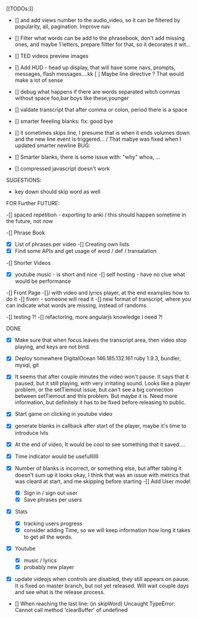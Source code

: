 [[TODOs:]]


- [] and add views number to the audio_video, so it can be filtered by popularity, all, pagination. Improve nav
- [] Filter what words can be add to the phrasebook, don't add missing ones, and maybe 1 letters, prepare filtter for that, so it decorates it wit...
- [] TED videos preview images
- [] Add HUD - head up display, that will have some navs, prompts, messages, flash messages....kk
  [ ] Maybe line directive ? That would make a lot of sense
- [] debug what happens if there are words separated witch commas without space foo,bar  boys like these,younger
- [] valdate transcript that after comma or colon, period there is a space
- [] smarter feeeling blanks: fix: good bye

- [] it sometimes skips line, I presume that is when it ends volumes down and the new line event is triggered... / That mabye was fixed when I updated smarter newline
BUG:

- [] Smarter blanks, there is some issue with: "why" whoa, ...
- [] compressed javascript doesn't work

SUGESTIONS:

- key down should skip word as well

FOR Further FUTURE:

-[] spaced repetition - exporting to anki / this should happen sometime in the future, not now

-[] Phrase Book
  -[x] List of phrases per video
  -[] Creating own lists
  -[x] Find some APIs and get usage of word / def / transalation

-[] Shorter Videos
  -[x] youtube music - is short and nice
  -[] self hosting - have no clue what would be performance

-[] Front Page 
  -[]/ with video and lyrics player, at the end examples how to do it
  -[] fiverr - someone will read it
  -[] new format of transcript, where you can indicate what words are missing, instead of randoms

-[] testing ?!
-[] refactoring, more angularjs knowledge I need ?!

DONE

-[x] Make sure that when focus leaves the transcript area, then video stop playing, and keys are not bind.
-[x] Deploy somewhere
  DigitalOcean 146.185.132.161
  ruby 1.9.3, bundler, mysql, git

-[x] It seems that after couple minutes the video won't pause. It says that it paused, but it still playing, with very irritating sound. Looks like a player problem, or the setTiemout issue, but can't see a big connection between setTiemout and this problem.  But maybe it is. Need more information, but definitely it has to be fixed before releasing to public.

- [x] Start game on clicking in youtube video
- [x] generate blanks in callback after start of the player, maybe it's time to introduce lvls
- [x] At the end of video, It would be cool to see something that it saved....
- [x] Time indicator would be usefulllllll
- [x] Number of blanks is incorrect, or something else, but affter tabing it doesn't sum up
  it looks okay, I think that was an issue with metrics that was cleard at start, and me skipping before starting
-[] Add User model
  -[x] Sign in / sign out user
  -[x] Save phrases per users
-[x] Stats 
  -[x] tracking users progress
  -[x] consider adding Time, so we will keep information how long it takes to get all the words.
-[x] Youtube 
  -[x] music / lyrics
  -[x] probably new player
-[x] update videojs when controls are disabled, they still appears on pause. It is fixed on master branch, but not yet released. Will wait couple days and see what is the release process.

- [] When reaching the last line: (in skipWord) Uncaught TypeError: Cannot call method 'clearBuffer' of undefined 
